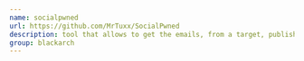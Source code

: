 ```yaml
---
name: socialpwned
url: https://github.com/MrTuxx/SocialPwned
description: tool that allows to get the emails, from a target, published in social networks. URL : https://github.com/MrTuxx/SocialPwned Groups : blackarch blackarch-social blackarch-recon
group: blackarch
---
```

